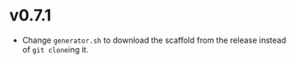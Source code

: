 v0.7.1
======

- Change `generator.sh` to download the scaffold from the release instead of `git clone`ing it.
